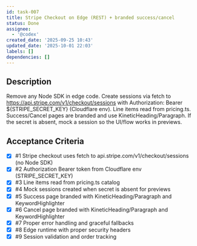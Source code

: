 ```yaml
---
id: task-007
title: Stripe Checkout on Edge (REST) + branded success/cancel
status: Done
assignee:
  - '@codex'
created_date: '2025-09-25 10:43'
updated_date: '2025-10-01 22:03'
labels: []
dependencies: []
---
```


## Description

<!-- SECTION:DESCRIPTION:BEGIN -->
Remove any Node SDK in edge code. Create sessions via fetch to https://api.stripe.com/v1/checkout/sessions with Authorization: Bearer ${STRIPE_SECRET_KEY} (Cloudflare env). Line items read from pricing.ts. Success/Cancel pages are branded and use KineticHeading/Paragraph. If the secret is absent, mock a session so the UI/flow works in previews.
<!-- SECTION:DESCRIPTION:END -->

## Acceptance Criteria
<!-- AC:BEGIN -->
- [x] #1 Stripe checkout uses fetch to api.stripe.com/v1/checkout/sessions (no Node SDK)
- [x] #2 Authorization Bearer token from Cloudflare env (STRIPE_SECRET_KEY)
- [x] #3 Line items read from pricing.ts catalog
- [x] #4 Mock sessions created when secret is absent for previews
- [x] #5 Success page branded with KineticHeading/Paragraph and KeywordHighlighter
- [x] #6 Cancel page branded with KineticHeading/Paragraph and KeywordHighlighter
- [x] #7 Proper error handling and graceful fallbacks
- [x] #8 Edge runtime with proper security headers
- [x] #9 Session validation and order tracking
<!-- AC:END -->
